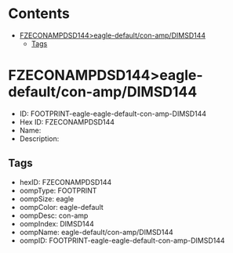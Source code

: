 



Contents
========

* [FZECONAMPDSD144>eagle-default/con-amp/DIMSD144](#fzeconampdsd144eagle-defaultcon-ampdimsd144)
	* [Tags](#tags)

# FZECONAMPDSD144>eagle-default/con-amp/DIMSD144

- ID: FOOTPRINT-eagle-eagle-default-con-amp-DIMSD144
- Hex ID: FZECONAMPDSD144
- Name: 
- Description: 

## Tags

- hexID: FZECONAMPDSD144
- oompType: FOOTPRINT
- oompSize: eagle
- oompColor: eagle-default
- oompDesc: con-amp
- oompIndex: DIMSD144
- oompName: eagle-default/con-amp/DIMSD144
- oompID: FOOTPRINT-eagle-eagle-default-con-amp-DIMSD144
